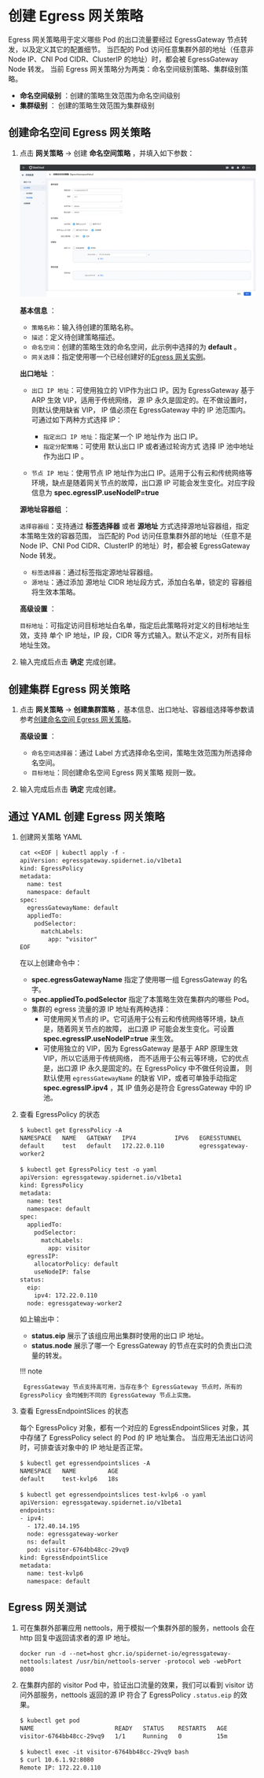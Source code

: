 # 创建 Egress 网关策略

Egress 网关策略用于定义哪些 Pod 的出口流量要经过 EgressGateway 节点转发，以及定义其它的配置细节。
当匹配的 Pod 访问任意集群外部的地址（任意非 Node IP、CNI Pod CIDR、ClusterIP 的地址）时，都会被 EgressGateway Node 转发。
当前 Egress 网关策略分为两类：命名空间级别策略、集群级别策略。

- __命名空间级别__ ：创建的策略生效范围为命名空间级别
- __集群级别__ ： 创建的策略生效范围为集群级别

## 创建命名空间 Egress 网关策略

1. 点击 __网关策略__ -> 创建 __命名空间策略__ ，并填入如下参数：

    ![egresspolicy-create-1](../../images/egresspolicy-create-1.jpg)

    **基本信息** ：
    
    * `策略名称`：输入待创建的策略名称。
    * `描述`：定义待创建策略描述。
    * `命名空间`：创建的策略生效的命名空间，此示例中选择的为 __default__ 。
    * `网关选择`：指定使用哪一个已经创建好的[Egress 网关实例](../egressgateway/create_eg.md)。

    **出口地址** ：

    * `出口 IP 地址`：可使用独立的 VIP作为出口 IP。因为 EgressGateway 基于 ARP 生效 VIP，适用于传统网络，
      源 IP 永久是固定的。在不做设置时，则默认使用缺省 VIP， IP 值必须在 EgressGateway 中的 IP 池范围内。可通过如下两种方式选择 IP：
        * `指定出口 IP 地址`：指定某一个 IP 地址作为 出口 IP。
        * `指定分配策略`：可使用 默认出口 IP 或者通过轮询方式 选择 IP 池中地址作为出口 IP 。
      
    * `节点 IP 地址`：使用节点 IP 地址作为出口 IP。适用于公有云和传统网络等环境，缺点是随着网关节点的故障，出口源 IP 可能会发生变化。对应字段信息为 __spec.egressIP.useNodeIP=true__

    **源地址容器组** ：

    `选择容器组`：支持通过 __标签选择器__ 或者 __源地址__ 方式选择源地址容器组，指定本策略生效的容器范围，
    当匹配的 Pod 访问任意集群外部的地址（任意不是 Node IP、CNI Pod CIDR、ClusterIP 的地址）时，都会被 EgressGateway Node 转发。
      * `标签选择器`：通过标签指定源地址容器组。
      * `源地址`：通过添加 源地址 CIDR 地址段方式，添加白名单，锁定的 容器组将生效本策略。

    **高级设置** ：

    `目标地址`：可指定访问目标地址白名单，指定后此策略将对定义的目标地址生效，支持 单个 IP 地址，IP 段，CIDR 等方式输入。默认不定义，对所有目标地址生效。

2. 输入完成后点击 **确定** 完成创建。

## 创建集群 Egress 网关策略

1. 点击 __网关策略__ -> __创建集群策略__ ，基本信息、出口地址、容器组选择等参数请参考[创建命名空间 Egress 网关策略](#egress_1)。
    
    **高级设置** ：
    
    * `命名空间选择器`：通过 Label 方式选择命名空间，策略生效范围为所选择命名空间。
    * `目标地址`：同创建命名空间 Egress 网关策略 规则一致。
    
2. 输入完成后点击 **确定** 完成创建。

## 通过 YAML 创建 Egress 网关策略

1. 创建网关策略 YAML

    ```shell
    cat <<EOF | kubectl apply -f -
    apiVersion: egressgateway.spidernet.io/v1beta1
    kind: EgressPolicy
    metadata:
      name: test
      namespace: default
    spec:
      egressGatewayName: default
      appliedTo:
        podSelector:
          matchLabels:
            app: "visitor"
    EOF
    ```

    在以上创建命令中：

    * __spec.egressGatewayName__ 指定了使用哪一组 EgressGateway 的名字。
    * __spec.appliedTo.podSelector__ 指定了本策略生效在集群内的哪些 Pod。
    * 集群的 egress 流量的源 IP 地址有两种选择：
        * 可使用网关节点的 IP。它可适用于公有云和传统网络等环境，缺点是，随着网关节点的故障，
          出口源 IP 可能会发生变化。可设置 __spec.egressIP.useNodeIP=true__ 来生效。
        * 可使用独立的 VIP，因为 EgressGateway 是基于 ARP 原理生效 VIP，所以它适用于传统网络，
          而不适用于公有云等环境，它的优点是，出口源 IP 永久是固定的。在 EgressPolicy 中不做任何设置，
          则默认使用 `egressGatewayName` 的缺省 VIP，或者可单独手动指定 __spec.egressIP.ipv4__ ，其 IP 值务必是符合 EgressGateway 中的 IP 池。

2. 查看 EgressPolicy 的状态

    ```shell
    $ kubectl get EgressPolicy -A
    NAMESPACE   NAME   GATEWAY   IPV4           IPV6   EGRESSTUNNEL
    default     test   default   172.22.0.110          egressgateway-worker2
     
    $ kubectl get EgressPolicy test -o yaml
    apiVersion: egressgateway.spidernet.io/v1beta1
    kind: EgressPolicy
    metadata:
      name: test
      namespace: default
    spec:
      appliedTo:
        podSelector:
          matchLabels:
            app: visitor
      egressIP:
        allocatorPolicy: default
        useNodeIP: false
    status:
      eip:
        ipv4: 172.22.0.110
      node: egressgateway-worker2
    ```

    如上输出中：

    * __status.eip__ 展示了该组应用出集群时使用的出口 IP 地址。
    * __status.node__ 展示了哪一个 EgressGateway 的节点在实时的负责出口流量的转发。
    
    !!! note
    
        EgressGateway 节点支持高可用，当存在多个 EgressGateway 节点时，所有的 EgressPolicy 会均摊到不同的 EgressGateway 节点上实施。

3.  查看 EgressEndpointSlices 的状态

    每个 EgressPolicy 对象，都有一个对应的 EgressEndpointSlices 对象，其中存储了 EgressPolicy select 的 Pod 的 IP 地址集合。
    当应用无法出口访问时，可排查该对象中的 IP 地址是否正常。

    ```shell
    $ kubectl get egressendpointslices -A
    NAMESPACE   NAME         AGE
    default     test-kvlp6   18s
    
    $ kubectl get egressendpointslices test-kvlp6 -o yaml
    apiVersion: egressgateway.spidernet.io/v1beta1
    endpoints:
    - ipv4:
      - 172.40.14.195
      node: egressgateway-worker
      ns: default
      pod: visitor-6764bb48cc-29vq9
    kind: EgressEndpointSlice
    metadata:
      name: test-kvlp6
      namespace: default
    ```

## Egress 网关测试

1. 可在集群外部署应用 nettools，用于模拟一个集群外部的服务，nettools 会在 http 回复中返回请求者的源 IP 地址。

    ```shell
    docker run -d --net=host ghcr.io/spidernet-io/egressgateway-nettools:latest /usr/bin/nettools-server -protocol web -webPort 8080
    ```

2. 在集群内部的 visitor Pod 中，验证出口流量的效果，我们可以看到 visitor 访问外部服务，nettools 返回的源 IP 符合了 EgressPolicy `.status.eip` 的效果。

    ```shell
    $ kubectl get pod
    NAME                       READY   STATUS    RESTARTS   AGE
    visitor-6764bb48cc-29vq9   1/1     Running   0          15m
    
    $ kubectl exec -it visitor-6764bb48cc-29vq9 bash
    $ curl 10.6.1.92:8080
    Remote IP: 172.22.0.110
    ```
